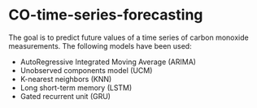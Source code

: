 # CO-time-series-forecasting

The goal is to predict future values of a time series of carbon monoxide measurements. The following models have been used:
- AutoRegressive Integrated Moving Average (ARIMA)
- Unobserved components model (UCM)
- K-nearest neighbors (KNN)
- Long short-term memory (LSTM)
- Gated recurrent unit (GRU)
